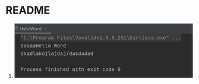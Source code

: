 # README
1. ![HELLOWORLD.java](https://github.com/yclim95/java-basic-example/blob/master/img/helloworld.PNG)